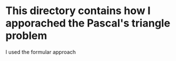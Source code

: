 # This directory contains how I apporached the Pascal's triangle problem
I used the formular approach